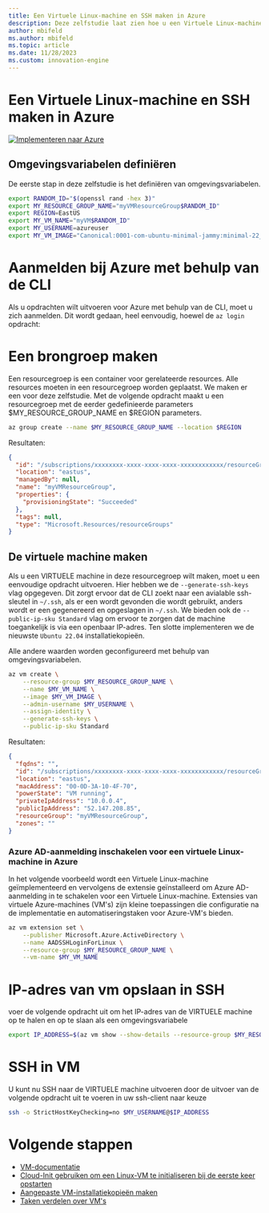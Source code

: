 ```yaml
---
title: Een Virtuele Linux-machine en SSH maken in Azure
description: Deze zelfstudie laat zien hoe u een Virtuele Linux-machine en SSH maakt in Azure.
author: mbifeld
ms.author: mbifeld
ms.topic: article
ms.date: 11/28/2023
ms.custom: innovation-engine
---
```


# Een Virtuele Linux-machine en SSH maken in Azure

[![Implementeren naar Azure](https://aka.ms/deploytoazurebutton)](https://go.microsoft.com/fwlink/?linkid=2262692)


## Omgevingsvariabelen definiëren

De eerste stap in deze zelfstudie is het definiëren van omgevingsvariabelen.

```bash
export RANDOM_ID="$(openssl rand -hex 3)"
export MY_RESOURCE_GROUP_NAME="myVMResourceGroup$RANDOM_ID"
export REGION=EastUS
export MY_VM_NAME="myVM$RANDOM_ID"
export MY_USERNAME=azureuser
export MY_VM_IMAGE="Canonical:0001-com-ubuntu-minimal-jammy:minimal-22_04-lts-gen2:latest"
```

# Aanmelden bij Azure met behulp van de CLI

Als u opdrachten wilt uitvoeren voor Azure met behulp van de CLI, moet u zich aanmelden. Dit wordt gedaan, heel eenvoudig, hoewel de `az login` opdracht:

# Een brongroep maken

Een resourcegroep is een container voor gerelateerde resources. Alle resources moeten in een resourcegroep worden geplaatst. We maken er een voor deze zelfstudie. Met de volgende opdracht maakt u een resourcegroep met de eerder gedefinieerde parameters $MY_RESOURCE_GROUP_NAME en $REGION parameters.

```bash
az group create --name $MY_RESOURCE_GROUP_NAME --location $REGION
```

Resultaten:

<!-- expected_similarity=0.3 -->
```json   
{
  "id": "/subscriptions/xxxxxxxx-xxxx-xxxx-xxxx-xxxxxxxxxxxx/resourceGroups/myVMResourceGroup",
  "location": "eastus",
  "managedBy": null,
  "name": "myVMResourceGroup",
  "properties": {
    "provisioningState": "Succeeded"
  },
  "tags": null,
  "type": "Microsoft.Resources/resourceGroups"
}
```

## De virtuele machine maken

Als u een VIRTUELE machine in deze resourcegroep wilt maken, moet u een eenvoudige opdracht uitvoeren. Hier hebben we de `--generate-ssh-keys` vlag opgegeven. Dit zorgt ervoor dat de CLI zoekt naar een avialable ssh-sleutel in `~/.ssh`, als er een wordt gevonden die wordt gebruikt, anders wordt er een gegenereerd en opgeslagen in `~/.ssh`. We bieden ook de `--public-ip-sku Standard` vlag om ervoor te zorgen dat de machine toegankelijk is via een openbaar IP-adres. Ten slotte implementeren we de nieuwste `Ubuntu 22.04` installatiekopieën. 

Alle andere waarden worden geconfigureerd met behulp van omgevingsvariabelen.

```bash
az vm create \
    --resource-group $MY_RESOURCE_GROUP_NAME \
    --name $MY_VM_NAME \
    --image $MY_VM_IMAGE \
    --admin-username $MY_USERNAME \
    --assign-identity \
    --generate-ssh-keys \
    --public-ip-sku Standard
```

Resultaten:

<!-- expected_similarity=0.3 -->
```json
{
  "fqdns": "",
  "id": "/subscriptions/xxxxxxxx-xxxx-xxxx-xxxx-xxxxxxxxxxxx/resourceGroups/myVMResourceGroup/providers/Microsoft.Compute/virtualMachines/myVM",
  "location": "eastus",
  "macAddress": "00-0D-3A-10-4F-70",
  "powerState": "VM running",
  "privateIpAddress": "10.0.0.4",
  "publicIpAddress": "52.147.208.85",
  "resourceGroup": "myVMResourceGroup",
  "zones": ""
}
```

### Azure AD-aanmelding inschakelen voor een virtuele Linux-machine in Azure

In het volgende voorbeeld wordt een Virtuele Linux-machine geïmplementeerd en vervolgens de extensie geïnstalleerd om Azure AD-aanmelding in te schakelen voor een Virtuele Linux-machine. Extensies van virtuele Azure-machines (VM's) zijn kleine toepassingen die configuratie na de implementatie en automatiseringstaken voor Azure-VM's bieden.

```bash
az vm extension set \
    --publisher Microsoft.Azure.ActiveDirectory \
    --name AADSSHLoginForLinux \
    --resource-group $MY_RESOURCE_GROUP_NAME \
    --vm-name $MY_VM_NAME
```

# IP-adres van vm opslaan in SSH
voer de volgende opdracht uit om het IP-adres van de VIRTUELE machine op te halen en op te slaan als een omgevingsvariabele

```bash
export IP_ADDRESS=$(az vm show --show-details --resource-group $MY_RESOURCE_GROUP_NAME --name $MY_VM_NAME --query publicIps --output tsv)
```

# SSH in VM

<!--## Export the SSH configuration for use with SSH clients that support OpenSSH & SSH into the VM.
Login to Azure Linux VMs with Azure AD supports exporting the OpenSSH certificate and configuration. That means you can use any SSH clients that support OpenSSH-based certificates to sign in through Azure AD. The following example exports the configuration for all IP addresses assigned to the VM:-->

<!--
```bash
yes | az ssh config --file ~/.ssh/config --name $MY_VM_NAME --resource-group $MY_RESOURCE_GROUP_NAME
```
-->

U kunt nu SSH naar de VIRTUELE machine uitvoeren door de uitvoer van de volgende opdracht uit te voeren in uw ssh-client naar keuze

```bash
ssh -o StrictHostKeyChecking=no $MY_USERNAME@$IP_ADDRESS
```

# Volgende stappen

* [VM-documentatie](https://learn.microsoft.com/azure/virtual-machines/)
* [Cloud-Init gebruiken om een Linux-VM te initialiseren bij de eerste keer opstarten](https://learn.microsoft.com/azure/virtual-machines/linux/tutorial-automate-vm-deployment)
* [Aangepaste VM-installatiekopieën maken](https://learn.microsoft.com/azure/virtual-machines/linux/tutorial-custom-images)
* [Taken verdelen over VM's](https://learn.microsoft.com/azure/load-balancer/quickstart-load-balancer-standard-public-cli)
